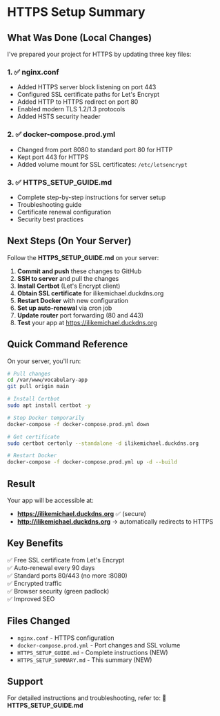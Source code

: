 # HTTPS Setup Summary

## What Was Done (Local Changes)

I've prepared your project for HTTPS by updating three key files:

### 1. ✅ nginx.conf
- Added HTTPS server block listening on port 443
- Configured SSL certificate paths for Let's Encrypt
- Added HTTP to HTTPS redirect on port 80
- Enabled modern TLS 1.2/1.3 protocols
- Added HSTS security header

### 2. ✅ docker-compose.prod.yml
- Changed from port 8080 to standard port 80 for HTTP
- Kept port 443 for HTTPS
- Added volume mount for SSL certificates: `/etc/letsencrypt`

### 3. ✅ HTTPS_SETUP_GUIDE.md
- Complete step-by-step instructions for server setup
- Troubleshooting guide
- Certificate renewal configuration
- Security best practices

## Next Steps (On Your Server)

Follow the **HTTPS_SETUP_GUIDE.md** on your server:

1. **Commit and push** these changes to GitHub
2. **SSH to server** and pull the changes
3. **Install Certbot** (Let's Encrypt client)
4. **Obtain SSL certificate** for ilikemichael.duckdns.org
5. **Restart Docker** with new configuration
6. **Set up auto-renewal** via cron job
7. **Update router** port forwarding (80 and 443)
8. **Test** your app at https://ilikemichael.duckdns.org

## Quick Command Reference

On your server, you'll run:

```bash
# Pull changes
cd /var/www/vocabulary-app
git pull origin main

# Install Certbot
sudo apt install certbot -y

# Stop Docker temporarily
docker-compose -f docker-compose.prod.yml down

# Get certificate
sudo certbot certonly --standalone -d ilikemichael.duckdns.org

# Restart Docker
docker-compose -f docker-compose.prod.yml up -d --build
```

## Result

Your app will be accessible at:
- **https://ilikemichael.duckdns.org** ✅ (secure)
- **http://ilikemichael.duckdns.org** → automatically redirects to HTTPS

## Key Benefits

✅ Free SSL certificate from Let's Encrypt  
✅ Auto-renewal every 90 days  
✅ Standard ports 80/443 (no more :8080)  
✅ Encrypted traffic  
✅ Browser security (green padlock)  
✅ Improved SEO  

## Files Changed

- `nginx.conf` - HTTPS configuration
- `docker-compose.prod.yml` - Port changes and SSL volume
- `HTTPS_SETUP_GUIDE.md` - Complete instructions (NEW)
- `HTTPS_SETUP_SUMMARY.md` - This summary (NEW)

## Support

For detailed instructions and troubleshooting, refer to:
📖 **HTTPS_SETUP_GUIDE.md**

